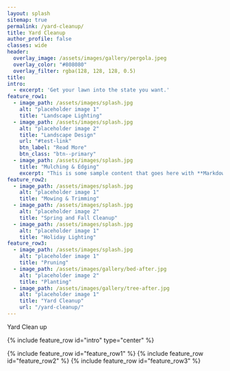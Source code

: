 ```yaml
---
layout: splash
sitemap: true
permalink: /yard-cleanup/
title: Yard Cleanup
author_profile: false
classes: wide
header:
  overlay_image: /assets/images/gallery/pergola.jpeg
  overlay_color: "#808080"
  overlay_filter: rgba(128, 128, 128, 0.5)
title: 
intro: 
  - excerpt: 'Get your lawn into the state you want.'
feature_row1:
  - image_path: /assets/images/splash.jpg
    alt: "placeholder image 1"
    title: "Landscape Lighting"
  - image_path: /assets/images/splash.jpg
    alt: "placeholder image 2"
    title: "Landscape Design"
    url: "#test-link"
    btn_label: "Read More"
    btn_class: "btn--primary"
  - image_path: /assets/images/splash.jpg
    title: "Mulching & Edging"
    excerpt: "This is some sample content that goes here with **Markdown** formatting."
feature_row2:
  - image_path: /assets/images/splash.jpg
    alt: "placeholder image 1"
    title: "Mowing & Trimming"
  - image_path: /assets/images/splash.jpg
    alt: "placeholder image 2"
    title: "Spring and Fall Cleanup"
  - image_path: /assets/images/splash.jpg
    alt: "placeholder image 1"
    title: "Holiday Lighting"
feature_row3:
  - image_path: /assets/images/splash.jpg
    alt: "placeholder image 1"
    title: "Pruning"
  - image_path: /assets/images/gallery/bed-after.jpg
    alt: "placeholder image 2"
    title: "Planting"
  - image_path: /assets/images/gallery/tree-after.jpg
    alt: "placeholder image 1"
    title: "Yard Cleanup"
    url: "/yard-cleanup/"
---
```

Yard Clean up

{% include feature_row id="intro" type="center" %}

{% include feature_row id="feature_row1" %}
{% include feature_row id="feature_row2" %}
{% include feature_row id="feature_row3" %}
